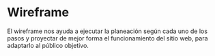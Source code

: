 # Wireframe

El wireframe nos ayuda a ejecutar la planeación según cada uno de los pasos y proyectar de mejor forma el funcionamiento del sitio web, para adaptarlo al público objetivo.
